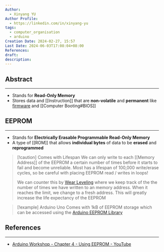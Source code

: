 ```yaml
---
Author:
  - Xinyang YU
Author Profile:
  - https://linkedin.com/in/xinyang-yu
tags:
  - computer_organisation
  - arduino
Creation Date: 2024-02-27, 15:57
Last Date: 2024-06-03T17:08:04+08:00
References: 
draft: 
description: 
---
```

## Abstract
---
- Stands for **Read-Only Memory**
- Stores data and [[Instruction]] that are **non-volatile** and **permanent** like [firmware](https://en.wikipedia.org/wiki/Firmware) and [[Computer Booting#BIOS]]

## EEPROM
---
- Stands for **Electrically Erasable Programmable Read-Only Memory**
- A type of [[ROM]] that allows **individual bytes** of data to be **erased** and **reprogrammed**

>[!caution] Comes with Lifespan
> We can only write to each [[Memory Address]] of the EEPROM a certain number of times before it starts to fail and become unreliable. Most has a lifespan of 100,000 write/erase cycles, so be careful with placing EEPROM read / writes in loops!
> 
> We can counter this by [Wear Leveling](https://en.wikipedia.org/wiki/Wear_leveling) where we keep track of the the number of times we have written to an memory address. When it reaches the limit, we change to a fresh address. This will greatly increase the life expectancy of the EEPROM 

>[!example] Arduino Uno
> Comes with 1kB of EEPROM storage which can be accessed using the [Arduino EEPROM Library](https://docs.arduino.cc/learn/built-in-libraries/eeprom/)


## References 
---
- [Arduino Workshop - Chapter 4 - Using EEPROM - YouTube](https://youtu.be/hH9WalIMaeM?si=2pM7FJbjsDRvA4Ba)